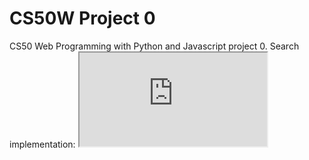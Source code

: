 <h1>CS50W Project 0</h1>
CS50 Web Programming with Python and Javascript project 0.
Search implementation:
<iframe src="https://www.youtube.com/watch?v=D2tqYblrpeU&feature=youtu.be">Iframe not working in your browser</iframe>
 
